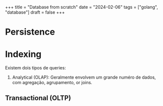 +++
title = "Database from scratch"
date = "2024-02-06"
tags = ["golang", "database"]
draft = false
+++

# Persistence

# Indexing
Existem dois tipos de queries:
1. Analytical (OLAP): Geralmente envolvem um grande numéro de dados, com agregação, agrupamento, or joins.

## Transactional (OLTP)
